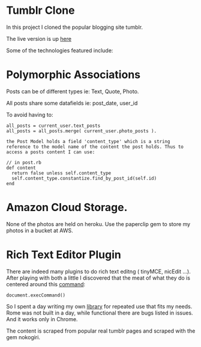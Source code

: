 # Tumblr Clone


In this project I cloned the popular blogging site tumblr.

The live version is up [here](http://tumblr-clone.herokuapp.com/)

Some of the technologies featured include:


# Polymorphic Associations
 
Posts can be of different types ie: Text, Quote, Photo.

All posts share some datafields ie: post_date, user_id

To avoid having to:

    all_posts = current_user.text_posts
    all_posts = all_posts.merge( current_user.photo_posts ).
    
    the Post Model holds a field 'content_type' which is a string reference to the model name of the content the post holds. Thus to access a posts content I can use: 
    
    // in post.rb
    def content
      return false unless self.content_type
      self.content_type.constantize.find_by_post_id(self.id)
    end
    
# Amazon Cloud Storage.
 
None of the photos are held on heroku.  Use the paperclip gem to store my photos in a bucket at AWS.

 # Rich Text Editor Plugin
 
There are indeed many plugins to do rich text editng ( tinyMCE, nicEdit ...).  After playing with both a little I discovered that the meat of what they do is centered around this [command](https://developer.mozilla.org/en-US/docs/Web/API/document.execCommand):

    document.execCommand()  
    
So I spent a day writing my own [library](https://github.com/breadbaker/Breaditor) for repeated use that fits my needs.  Rome was not built in a day, while functional there are bugs listed in issues.  And it works only in Chrome.

The content is scraped from popular real tumblr pages and scraped with the gem nokogiri.

